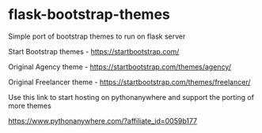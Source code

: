 # flask-bootstrap-themes
Simple port of bootstrap themes to run on flask server

Start Bootstrap themes -
https://startbootstrap.com/    

Original Agency theme -
https://startbootstrap.com/themes/agency/

Original Freelancer theme -
https://startbootstrap.com/themes/freelancer/


Use this link to start hosting on pythonanywhere and support the porting of more themes 

https://www.pythonanywhere.com/?affiliate_id=0059b177

